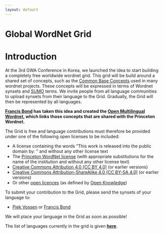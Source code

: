 ```yaml
---
layout: default
---
```


# Global WordNet Grid

# Introduction

At the 3rd GWA Conference in Korea, we launched the idea to start
building a completely free worldwide wordnet grid. This grid will be
build around a shared set of concepts, such as the [Common Base
Concepts](http://www.globalwordnet.org/gwa/gwa_base_concepts.htm) used
in many wordnet projects. These concepts will be expressed in terms of
Wordnet synsets and [SUMO](http://www.ontologyportal.org/) terms. We
invite people from all language communities to upload synsets from their
language to the Grid. Gradually, the Grid will then be represented by
all languages.

**[Francis Bond](mailto:bond@ieee.org) has taken this idea and created
the [Open Multilingual
Wordnet](http://compling.hss.ntu.edu.sg/omw/ "Open Multilingual Wordnet (OMW)"),
which links those concepts that are shared with the Princeton Wordnet.**

The Grid is free and language contributions must therefore be provided
under one of the following open licenses to be included:

-   A license containing the words “This work is released into the
    public domain by: ” and without any other license text
-   The [Princeton WordNet
    license](http://wordnet.princeton.edu/license) (with appropriate
    substitutions for the name of the institution and without any other
    license text)
-   [Creative Commons Attribution 4.0 (CC BY
    4.0)](http://creativecommons.org/licenses/by/4.0/ "CC BY 4.0") (or
    earlier versions)
-   [Creative Commons Attribution-ShareAlike 4.0 (CC BY-SA
    4.0)](http://creativecommons.org/licenses/by-sa/4.0/ "CC BY-SA 4.0") (or
    earlier versions)
-   Or other [open licences](http://opendefinition.org/licenses/) (as
    defined by [Open Knowledge](https://okfn.org/about/))

To submit your contribution to the Grid, please send the synsets of your
language to:

-   [Piek Vossen](mailto:piek.vossen@planet.nl) or [Francis
    Bond](mailto:bond@ieee.org)

We will place your language in the Grid as soon as possible!

The list of languages currently in the grid is given
**[here](http://compling.hss.ntu.edu.sg/omw/ "Open Multilingual Wordnet (OMW)")**.

 
